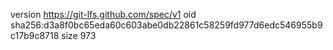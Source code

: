 version https://git-lfs.github.com/spec/v1
oid sha256:d3a8f0bc65eda60c603abe0db22861c58259fd977d6edc546955b9c17b9c8718
size 973
